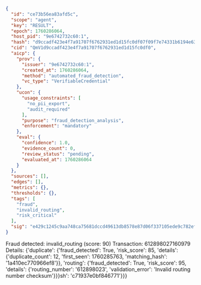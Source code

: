 ```json
{
  "id": "ce73b56ea83afd5c",
  "scope": "agent",
  "key": "RESULT",
  "epoch": 1760286064,
  "host_pid": "9e6742732c60:1",
  "hash": "d9ccadf423e4f7a91707f6762931ed1d15fc0df07f09f7e74331b6194e63858c",
  "cid": "QmV1d9ccadf423e4f7a91707f6762931ed1d15fc0df0",
  "aicp": {
    "prov": {
      "issuer": "9e6742732c60:1",
      "created_at": 1760286064,
      "method": "automated_fraud_detection",
      "vc_type": "VerifiableCredential"
    },
    "ucon": {
      "usage_constraints": [
        "no_pii_export",
        "audit_required"
      ],
      "purpose": "fraud_detection_analysis",
      "enforcement": "mandatory"
    },
    "eval": {
      "confidence": 1.0,
      "evidence_count": 0,
      "review_status": "pending",
      "evaluated_at": 1760286064
    }
  },
  "sources": [],
  "edges": [],
  "metrics": {},
  "thresholds": {},
  "tags": [
    "fraud",
    "invalid_routing",
    "risk_critical"
  ],
  "sig": "e429c1245c9aa748ca75681dccd49613db8578e87d06f337105ede9c782ef288"
}
```

Fraud detected: invalid_routing (score: 90)
Transaction: 612898027160979
Details: {'duplicate': {'fraud_detected': True, 'risk_score': 85, 'details': {'duplicate_count': 12, 'first_seen': 1760285763, 'matching_hash': '1a410ec770966ef8'}}, 'routing': {'fraud_detected': True, 'risk_score': 95, 'details': {'routing_number': '612898023', 'validation_error': 'Invalid routing number checksum'}}}sh': 'c71937e0bf846771'}}}